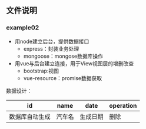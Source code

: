 ## 文件说明
### example02
- 用node建立后台，提供数据接口
  + express：封装业务处理
  + mongoose：mongose数据库操作
- 用vue与后台建立连接，用于View视图层的增删改查
  + bootstrap:视图
  + vue-resource：promise数据获取

数据设计：

| id             | name   | date     | operation |
| -------------- | ------ | -------- | --------- |
| 数据库自动生成 | 汽车名 | 生成日期 | 删除      |
